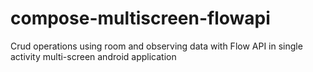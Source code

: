 # compose-multiscreen-flowapi
Crud operations using room and observing data with Flow API in single activity multi-screen android application
